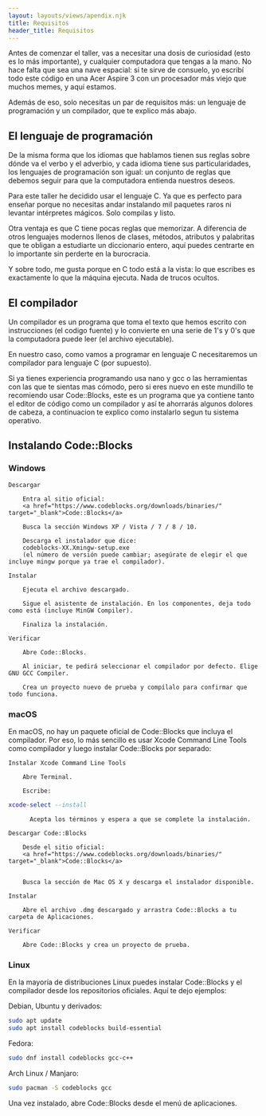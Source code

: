 ```yaml
---
layout: layouts/views/apendix.njk
title: Requisitos
header_title: Requisitos
---
```


Antes de comenzar el taller, vas a necesitar una dosis de curiosidad (esto es lo más importante), y cualquier computadora que tengas a la mano. No hace falta que sea una nave espacial: si te sirve de consuelo, yo escribí todo este código en una Acer Aspire 3 con un procesador más viejo que muchos memes, y aquí estamos.

Además de eso, solo necesitas un par de requisitos más: un lenguaje de programación y un compilador, que te explico más abajo.

## El lenguaje de programación

De la misma forma que los idiomas que hablamos tienen sus reglas sobre dónde va el verbo y el adverbio, y cada idioma tiene sus particularidades, los lenguajes de programación son igual: un conjunto de reglas que debemos seguir para que la computadora entienda nuestros deseos.

Para este taller he decidido usar el lenguaje C. Ya que es perfecto para enseñar porque no necesitas andar instalando mil paquetes raros ni levantar intérpretes mágicos. Solo compilas y listo.

Otra ventaja es que C tiene pocas reglas que memorizar. A diferencia de otros lenguajes modernos llenos de clases, métodos, atributos y palabritas que te obligan a estudiarte un diccionario entero, aquí puedes centrarte en lo importante sin perderte en la burocracia.

Y sobre todo, me gusta porque en C todo está a la vista: lo que escribes es exactamente lo que la máquina ejecuta. Nada de trucos ocultos.

## El compilador

Un compilador es un programa que toma el texto que hemos escrito con instrucciones (el codigo fuente) y lo convierte en una serie de 1's y 0's que la computadora puede leer (el archivo ejecutable).

En nuestro caso, como vamos a programar en lenguaje C necesitaremos un compilador para lenguaje C (por supuesto).

Si ya tienes experiencia programando usa nano y gcc o las herramientas con las que te sientas mas cómodo, pero si eres nuevo en este mundillo te recomiendo usar Code::Blocks, este es un programa que ya contiene tanto el editor de código como un compilador y así te ahorrarás algunos dolores de cabeza, a continuacion te explico como instalarlo segun tu sistema operativo.

## Instalando Code::Blocks

### Windows

    Descargar

        Entra al sitio oficial:
        <a href="https://www.codeblocks.org/downloads/binaries/" target="_blank">Code::Blocks</a>

        Busca la sección Windows XP / Vista / 7 / 8 / 10.

        Descarga el instalador que dice:
        codeblocks-XX.Xmingw-setup.exe
        (el número de versión puede cambiar; asegúrate de elegir el que incluye mingw porque ya trae el compilador).

    Instalar

        Ejecuta el archivo descargado.

        Sigue el asistente de instalación. En los componentes, deja todo como está (incluye MinGW Compiler).

        Finaliza la instalación.

    Verificar

        Abre Code::Blocks.

        Al iniciar, te pedirá seleccionar el compilador por defecto. Elige GNU GCC Compiler.

        Crea un proyecto nuevo de prueba y compílalo para confirmar que todo funciona.

### macOS

En macOS, no hay un paquete oficial de Code::Blocks que incluya el compilador. Por eso, lo más sencillo es usar Xcode Command Line Tools como compilador y luego instalar Code::Blocks por separado:

    Instalar Xcode Command Line Tools

        Abre Terminal.

        Escribe:

``` lua
xcode-select --install
```

          Acepta los términos y espera a que se complete la instalación.

    Descargar Code::Blocks

        Desde el sitio oficial:
        <a href="https://www.codeblocks.org/downloads/binaries/" target="_blank">Code::Blocks</a>


        Busca la sección de Mac OS X y descarga el instalador disponible.

    Instalar

        Abre el archivo .dmg descargado y arrastra Code::Blocks a tu carpeta de Aplicaciones.

    Verificar

        Abre Code::Blocks y crea un proyecto de prueba.

### Linux

En la mayoría de distribuciones Linux puedes instalar Code::Blocks y el compilador desde los repositorios oficiales. Aquí te dejo ejemplos:

Debian, Ubuntu y derivados:

``` bash
sudo apt update
sudo apt install codeblocks build-essential
```

Fedora:

``` bash
sudo dnf install codeblocks gcc-c++
```

Arch Linux / Manjaro:

``` bash
sudo pacman -S codeblocks gcc
```

Una vez instalado, abre Code::Blocks desde el menú de aplicaciones.
